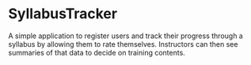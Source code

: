 # SyllabusTracker

A simple application to register users and track their progress through a syllabus by allowing them to rate themselves.
Instructors can then see summaries of that data to decide on training contents.